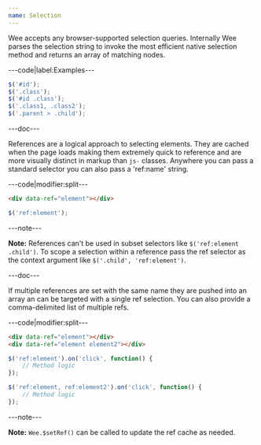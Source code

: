 ```yaml
---
name: Selection
---
```


Wee accepts any browser-supported selection queries. Internally Wee parses the selection string to invoke the most efficient native selection method and returns an array of matching nodes.

---code|label:Examples---

```javascript
$('#id');
$('.class');
$('#id .class');
$('.class1, .class2');
$('.parent > .child');
```

---doc---

References are a logical approach to selecting elements. They are cached when the page loads making them extremely quick to reference and are more visually distinct in markup than `js-` classes. Anywhere you can pass a standard selector you can also pass a 'ref:name' string.

---code|modifier:split---

```html
<div data-ref="element"></div>
```

```javascript
$('ref:element');
```

---note---

**Note:** References can't be used in subset selectors like `$('ref:element .child')`. To scope a selection within a reference pass the ref selector as the context argument like `$('.child', 'ref:element')`.

---doc---

If multiple references are set with the same name they are pushed into an array an can be targeted with a single ref selection. You can also provide a comma-delimited list of multiple refs.

---code|modifier:split---

```html
<div data-ref="element"></div>
<div data-ref="element element2"></div>
```

```javascript
$('ref:element').on('click', function() {
	// Method logic
});

$('ref:element, ref:element2').on('click', function() {
	// Method logic
});
```

---note---

**Note:** `Wee.$setRef()` can be called to update the ref cache as needed.